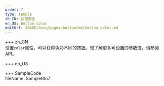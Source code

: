 ```yaml
---   
order: 7  
type: sample  
zh_CN: 按钮颜色
en_US: Button Color
editUrl: $BASE/docs/pages/button/md/button_color.md
---     
```



+++ zh_CN   
设置<Code>color</Code>属性，可以获得色彩不同的按钮。想了解更多可设置的参数值，请参阅API。

+++ en_US   


+++ SampleCode  
fileName: SampleBtn7